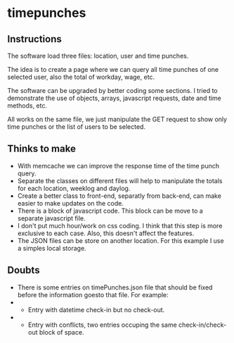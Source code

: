 # timepunches


## Instructions

The software load three files: location, user and time punches.

The idea is to create a page where we can query all time punches of one selected user, also the total of workday, wage, etc.

The software can be upgraded by better coding some sections. I tried to demonstrate the use of objects, arrays, javascript requests, date and time methods, etc.

All works on the same file, we just manipulate the GET request to show only time punches or the list of users to be selected.


## Thinks to make

- With memcache we can improve the response time of the time punch query.
- Separate the classes on different files will help to manipulate the totals for each location, weeklog and daylog.
- Create a better class to front-end, separatly from back-end, can make easier to make updates on the code.
- There is a block of javascript code. This block can be move to a separate javascript file.
- I don't put much hour/work on css coding. I think that this step is more exclusive to each case. Also, this doesn't affect the features.
- The JSON files can be store on another location. For this example I use a simples local storage.


## Doubts

- There is some entries on timePunches.json file that should be fixed before the information goesto that file. For example:
- - Entry with datetime check-in but no check-out.
- - Entry with conflicts, two entries occuping the same check-in/check-out block of space.
